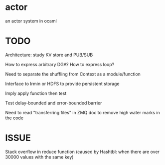 # actor

an actor system in ocaml

# TODO

Architecture: study KV store and PUB/SUB

How to express arbitrary DGA? How to express loop?

Need to separate the shuffling from Context as a module/function

Interface to Irmin or HDFS to provide persistent storage

Imply apply function then test

Test delay-bounded and error-bounded barrier

Need to read "transferring files" in ZMQ doc to remove high water marks in the code

# ISSUE

Stack overflow in reduce function (caused by Hashtbl: when there are over 30000 values with the same key)
